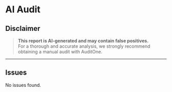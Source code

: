 # AI Audit

## Disclaimer
> **This report is AI-generated and may contain false positives.**  
> For a thorough and accurate analysis, we strongly recommend obtaining a manual audit with AuditOne.

---

## Issues

No issues found.
